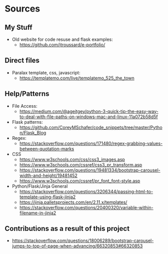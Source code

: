 # Sources

## My Stuff
* Old website for code resuse and flask examples: 
  * https://github.com/jtroussard/e-portfolio/

## Direct files
* Paralax template, css, javascript: 
  * https://templatemo.com/live/templatemo_525_the_town

## Help/Patterns
* File Access: 
  * https://medium.com/@ageitgey/python-3-quick-tip-the-easy-way-to-deal-with-file-paths-on-windows-mac-and-linux-11a072b58d5f
* Flask patterns:
  * https://github.com/CoreyMSchafer/code_snippets/tree/master/Python/Flask_Blog
* Regex:
  * https://stackoverflow.com/questions/171480/regex-grabbing-values-between-quotation-marks
* CSS
  * https://www.w3schools.com/css/css3_images.asp
  * https://www.w3schools.com/cssref/css3_pr_transform.asp
  * https://stackoverflow.com/questions/19481334/bootstrap-carousel-width-and-height/19481452
  * https://www.w3schools.com/cssref/pr_font_font-style.asp
* Python/Flask/Jinja General
  * https://stackoverflow.com/questions/3206344/passing-html-to-template-using-flask-jinja2
  * https://jinja.palletsprojects.com/en/2.11.x/templates/
  * https://stackoverflow.com/questions/20400320/variable-within-filename-in-jinja2

## Contributions as a result of this project
* https://stackoverflow.com/questions/18006289/bootstrap-carousel-jumps-to-top-of-page-when-advancing/66320853#66320853



